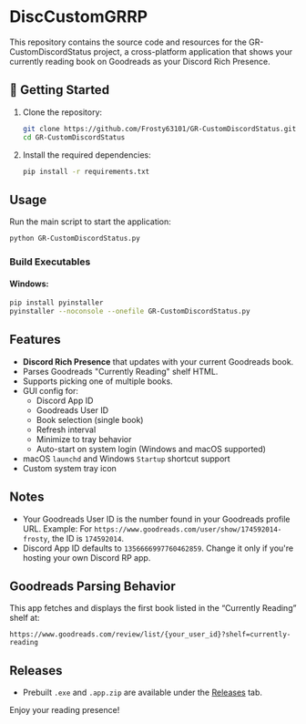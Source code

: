 # DiscCustomGRRP

This repository contains the source code and resources for the GR-CustomDiscordStatus project, a cross-platform application that shows your currently reading book on Goodreads as your Discord Rich Presence.

## 🔧 Getting Started

1. Clone the repository:
    ```bash
    git clone https://github.com/Frosty63101/GR-CustomDiscordStatus.git
    cd GR-CustomDiscordStatus
    ```

2. Install the required dependencies:
    ```bash
    pip install -r requirements.txt
    ```

## Usage

Run the main script to start the application:
```bash
python GR-CustomDiscordStatus.py
```

### Build Executables

#### Windows:
```bash
pip install pyinstaller
pyinstaller --noconsole --onefile GR-CustomDiscordStatus.py
```

## Features

- **Discord Rich Presence** that updates with your current Goodreads book.
- Parses Goodreads "Currently Reading" shelf HTML.
- Supports picking one of multiple books.
- GUI config for:
  - Discord App ID
  - Goodreads User ID
  - Book selection (single book)
  - Refresh interval
  - Minimize to tray behavior
  - Auto-start on system login (Windows and macOS supported)
- macOS `launchd` and Windows `Startup` shortcut support
- Custom system tray icon

## Notes

- Your Goodreads User ID is the number found in your Goodreads profile URL.
  Example: For `https://www.goodreads.com/user/show/174592014-frosty`, the ID is `174592014`.
- Discord App ID defaults to `1356666997760462859`. Change it only if you're hosting your own Discord RP app.

## Goodreads Parsing Behavior

This app fetches and displays the first book listed in the “Currently Reading” shelf at:
```
https://www.goodreads.com/review/list/{your_user_id}?shelf=currently-reading
```

## Releases

- Prebuilt `.exe` and `.app.zip` are available under the [Releases](https://github.com/Frosty63101/DiscCustomGRRP/releases) tab.

Enjoy your reading presence!
